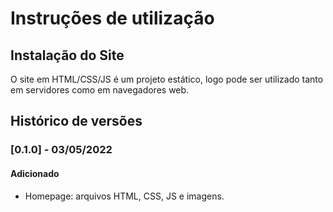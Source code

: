 # Instruções de utilização

## Instalação do Site

O site em HTML/CSS/JS é um projeto estático, logo pode ser utilizado tanto em servidores como em navegadores web.

## Histórico de versões

### [0.1.0] - 03/05/2022
#### Adicionado
- Homepage: arquivos HTML, CSS, JS e imagens.

